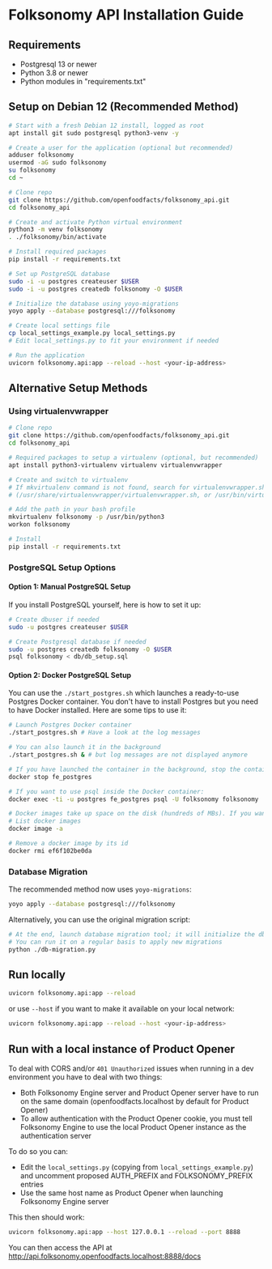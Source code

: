 # Folksonomy API Installation Guide

## Requirements

- Postgresql 13 or newer
- Python 3.8 or newer
- Python modules in "requirements.txt"

## Setup on Debian 12 (Recommended Method)

```bash
# Start with a fresh Debian 12 install, logged as root
apt install git sudo postgresql python3-venv -y

# Create a user for the application (optional but recommended)
adduser folksonomy
usermod -aG sudo folksonomy
su folksonomy
cd ~

# Clone repo
git clone https://github.com/openfoodfacts/folksonomy_api.git
cd folksonomy_api

# Create and activate Python virtual environment
python3 -m venv folksonomy
. ./folksonomy/bin/activate

# Install required packages
pip install -r requirements.txt

# Set up PostgreSQL database
sudo -i -u postgres createuser $USER
sudo -i -u postgres createdb folksonomy -O $USER

# Initialize the database using yoyo-migrations
yoyo apply --database postgresql:///folksonomy

# Create local settings file
cp local_settings_example.py local_settings.py
# Edit local_settings.py to fit your environment if needed

# Run the application
uvicorn folksonomy.api:app --reload --host <your-ip-address>
```

## Alternative Setup Methods

### Using virtualenvwrapper

```bash
# Clone repo
git clone https://github.com/openfoodfacts/folksonomy_api.git
cd folksonomy_api

# Required packages to setup a virtualenv (optional, but recommended)
apt install python3-virtualenv virtualenv virtualenvwrapper

# Create and switch to virtualenv
# If mkvirtualenv command is not found, search for virtualenvwrapper.sh
# (/usr/share/virtualenvwrapper/virtualenvwrapper.sh, or /usr/bin/virtualenvwrapper.sh, for example)

# Add the path in your bash profile
mkvirtualenv folksonomy -p /usr/bin/python3
workon folksonomy

# Install
pip install -r requirements.txt
```

### PostgreSQL Setup Options

#### Option 1: Manual PostgreSQL Setup
If you install PostgreSQL yourself, here is how to set it up:
```bash
# Create dbuser if needed
sudo -u postgres createuser $USER

# Create Postgresql database if needed
sudo -u postgres createdb folksonomy -O $USER
psql folksonomy < db/db_setup.sql
```

#### Option 2: Docker PostgreSQL Setup
You can use the `./start_postgres.sh` which launches a ready-to-use Postgres Docker container. You don't have to install Postgres but you need to have Docker installed. Here are some tips to use it:
```bash
# Launch Postgres Docker container
./start_postgres.sh # Have a look at the log messages

# You can also launch it in the background
./start_postgres.sh & # but log messages are not displayed anymore

# If you have launched the container in the background, stop the container like this:
docker stop fe_postgres

# If you want to use psql inside the Docker container:
docker exec -ti -u postgres fe_postgres psql -U folksonomy folksonomy

# Docker images take up space on the disk (hundreds of MBs). If you want to remove them at the end:
# List docker images
docker image -a

# Remove a docker image by its id
docker rmi ef6f102be0da
```

### Database Migration

The recommended method now uses `yoyo-migrations`:
```bash
yoyo apply --database postgresql:///folksonomy
```

Alternatively, you can use the original migration script:
```bash
# At the end, launch database migration tool; it will initialize the db and/or update the database if there are migrations to apply
# You can run it on a regular basis to apply new migrations
python ./db-migration.py
```

## Run locally

```bash
uvicorn folksonomy.api:app --reload
```
or use `--host` if you want to make it available on your local network:
```bash
uvicorn folksonomy.api:app --reload --host <your-ip-address>
```

## Run with a local instance of Product Opener

To deal with CORS and/or `401 Unauthorized` issues when running in a dev environment you have to deal with two things:

* Both Folksonomy Engine server and Product Opener server have to run on the same domain (openfoodfacts.localhost by default for Product Opener)
* To allow authentication with the Product Opener cookie, you must tell Folksonomy Engine to use the local Product Opener instance as the authentication server

To do so you can:
* Edit the `local_settings.py` (copying from `local_settings_example.py`) and uncomment proposed AUTH_PREFIX and FOLKSONOMY_PREFIX entries
* Use the same host name as Product Opener when launching Folksonomy Engine server

This then should work:
```bash
uvicorn folksonomy.api:app --host 127.0.0.1 --reload --port 8888
```

You can then access the API at http://api.folksonomy.openfoodfacts.localhost:8888/docs
